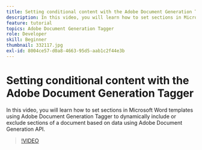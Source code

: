 ```yaml
---
title: Setting conditional content with the Adobe Document Generation Tagger
description: In this video, you will learn how to set sections in Microsoft Word templates using Adobe Document Generation Tagger to dynamically include or exclude sections of a document based on data using Adobe Document Generation API
feature: tutorial
topics: Adobe Document Generation Tagger
role: Developer
skill: Beginner
thumbnail: 332117.jpg
exl-id: 8004ce57-d0a8-4663-95d5-aab1c2f44e3b
---
```


# Setting conditional content with the Adobe Document Generation Tagger

In this video, you will learn how to set sections in Microsoft Word templates using Adobe Document Generation Tagger to dynamically include or exclude sections of a document based on data using Adobe Document Generation API.

>[!VIDEO](https://video.tv.adobe.com/v/332117?hidetitle=true)
